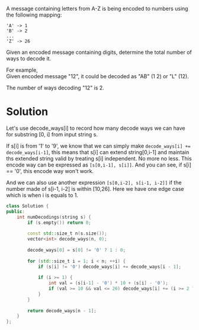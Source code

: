 A message containing letters from A-Z is being encoded to numbers using the following mapping:

```
'A' -> 1
'B' -> 2
...
'Z' -> 26
```

Given an encoded message containing digits, determine the total number of ways to decode it.  

For example,  
Given encoded message "12", it could be decoded as "AB" (1 2) or "L" (12).  

The number of ways decoding "12" is 2.  

# Solution

Let's use decode_ways[i] to record how many decode ways we can have for substring [0, i] from input string s.

If s[i] is from '1' to '9', we know that we can simply make ```decode_ways[i] += decode_ways[i-1]```, this means that s[i] can extend string[0,i-1] and maintain ths extended string valid by treating s[i] independent. No more no less. This encode way can be expressed as
```[s[0,i-1], s[i]]```. And you can see, if s[i] == '0', this encode way won't work.

And we can also use another expression ```[s[0,i-2], s[i-1, i-2]]```  if the number made of s[i-1, i-2] is within [10,26]. Here we have one edge case which is when i is equals to 1.

```cpp
class Solution {
public:
    int numDecodings(string s) {
        if (s.empty()) return 0;
        
        const std::size_t n(s.size());
        vector<int> decode_ways(n, 0);
        
        decode_ways[0] = s[0] != '0' ? 1 : 0;
        
        for (std::size_t i = 1; i < n; ++i) {
            if (s[i] != '0') decode_ways[i] += decode_ways[i - 1];
            
            if (i >= 1) {
                int val = (s[i-1] - '0') * 10 + (s[i] - '0');
                if (val >= 10 && val <= 26) decode_ways[i] += (i >= 2 ? decode_ways[i - 2] : 1);
            }
        }
        
        return decode_ways[n - 1];
    }
};
```
